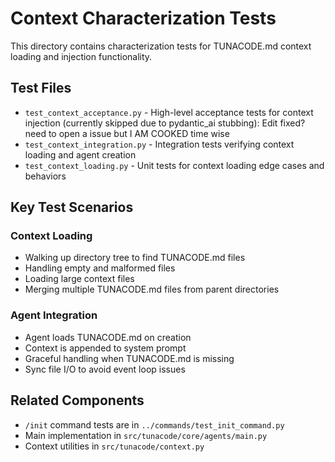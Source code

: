 # Context Characterization Tests

This directory contains characterization tests for TUNACODE.md context loading and injection functionality.

## Test Files

- `test_context_acceptance.py` - High-level acceptance tests for context injection (currently skipped due to pydantic_ai stubbing): Edit fixed? need to open a issue but I AM COOKED time wise
- `test_context_integration.py` - Integration tests verifying context loading and agent creation
- `test_context_loading.py` - Unit tests for context loading edge cases and behaviors

## Key Test Scenarios

### Context Loading
- Walking up directory tree to find TUNACODE.md files
- Handling empty and malformed files
- Loading large context files
- Merging multiple TUNACODE.md files from parent directories

### Agent Integration
- Agent loads TUNACODE.md on creation
- Context is appended to system prompt
- Graceful handling when TUNACODE.md is missing
- Sync file I/O to avoid event loop issues

## Related Components
- `/init` command tests are in `../commands/test_init_command.py`
- Main implementation in `src/tunacode/core/agents/main.py`
- Context utilities in `src/tunacode/context.py`
